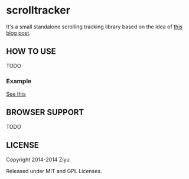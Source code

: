 scrolltracker
===============

It's a small standalone scrolling tracking library based on the idea of [this blog post](http://cutroni.com/blog/2014/02/12/advanced-content-tracking-with-universal-analytics/).


HOW TO USE
------------

TODO

### Example

[See this](https://github.com/oddui/scrolltracker/blob/master/examples/index.html)


BROWSER SUPPORT
-----------------

TODO


LICENSE
---------

Copyright 2014-2014 Ziyu

Released under MIT and GPL Licenses.


